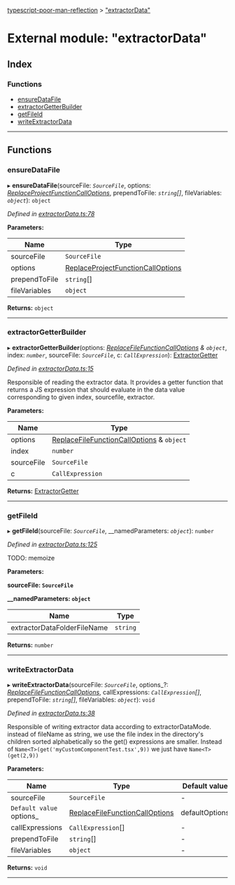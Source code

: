 [typescript-poor-man-reflection](../README.md) > ["extractorData"](../modules/_extractordata_.md)

# External module: "extractorData"

## Index

### Functions

* [ensureDataFile](_extractordata_.md#ensuredatafile)
* [extractorGetterBuilder](_extractordata_.md#extractorgetterbuilder)
* [getFileId](_extractordata_.md#getfileid)
* [writeExtractorData](_extractordata_.md#writeextractordata)

---

## Functions

<a id="ensuredatafile"></a>

###  ensureDataFile

▸ **ensureDataFile**(sourceFile: *`SourceFile`*, options: *[ReplaceProjectFunctionCallOptions](../interfaces/_types_.replaceprojectfunctioncalloptions.md)*, prependToFile: *`string`[]*, fileVariables: *`object`*): `object`

*Defined in [extractorData.ts:78](https://github.com/cancerberoSgx/typescript-poor-man-reflection/blob/1f709c2/src/extractorData.ts#L78)*

**Parameters:**

| Name | Type |
| ------ | ------ |
| sourceFile | `SourceFile` |
| options | [ReplaceProjectFunctionCallOptions](../interfaces/_types_.replaceprojectfunctioncalloptions.md) |
| prependToFile | `string`[] |
| fileVariables | `object` |

**Returns:** `object`

___
<a id="extractorgetterbuilder"></a>

###  extractorGetterBuilder

▸ **extractorGetterBuilder**(options: *[ReplaceFileFunctionCallOptions](../interfaces/_types_.replacefilefunctioncalloptions.md) & `object`*, index: *`number`*, sourceFile: *`SourceFile`*, c: *`CallExpression`*): [ExtractorGetter](_types_.md#extractorgetter)

*Defined in [extractorData.ts:15](https://github.com/cancerberoSgx/typescript-poor-man-reflection/blob/1f709c2/src/extractorData.ts#L15)*

Responsible of reading the extractor data. It provides a getter function that returns a JS expression that should evaluate in the data value corresponding to given index, sourcefile, extractor.

**Parameters:**

| Name | Type |
| ------ | ------ |
| options | [ReplaceFileFunctionCallOptions](../interfaces/_types_.replacefilefunctioncalloptions.md) & `object` |
| index | `number` |
| sourceFile | `SourceFile` |
| c | `CallExpression` |

**Returns:** [ExtractorGetter](_types_.md#extractorgetter)

___
<a id="getfileid"></a>

###  getFileId

▸ **getFileId**(sourceFile: *`SourceFile`*, __namedParameters: *`object`*): `number`

*Defined in [extractorData.ts:125](https://github.com/cancerberoSgx/typescript-poor-man-reflection/blob/1f709c2/src/extractorData.ts#L125)*

TODO: memoize

**Parameters:**

**sourceFile: `SourceFile`**

**__namedParameters: `object`**

| Name | Type |
| ------ | ------ |
| extractorDataFolderFileName | `string` |

**Returns:** `number`

___
<a id="writeextractordata"></a>

###  writeExtractorData

▸ **writeExtractorData**(sourceFile: *`SourceFile`*, options_?: *[ReplaceFileFunctionCallOptions](../interfaces/_types_.replacefilefunctioncalloptions.md)*, callExpressions: *`CallExpression`[]*, prependToFile: *`string`[]*, fileVariables: *`object`*): `void`

*Defined in [extractorData.ts:38](https://github.com/cancerberoSgx/typescript-poor-man-reflection/blob/1f709c2/src/extractorData.ts#L38)*

Responsible of writing extractor data according to extractorDataMode. instead of fileName as string, we use the file index in the directory's children sorted alphabetically so the get() expressions are smaller. Instead of `Name<T>(get('myCustomComponentTest.tsx',9))` we just have `Name<T>(get(2,9))`

**Parameters:**

| Name | Type | Default value |
| ------ | ------ | ------ |
| sourceFile | `SourceFile` | - |
| `Default value` options_ | [ReplaceFileFunctionCallOptions](../interfaces/_types_.replacefilefunctioncalloptions.md) |  defaultOptions |
| callExpressions | `CallExpression`[] | - |
| prependToFile | `string`[] | - |
| fileVariables | `object` | - |

**Returns:** `void`

___

